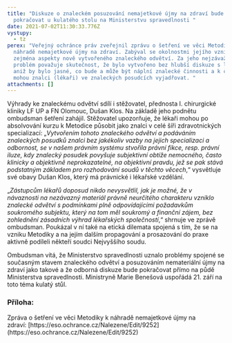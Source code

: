 ```yaml
---
title: "Diskuze o znaleckém posuzování nemajetkové újmy na zdraví bude
  pokračovat u kulatého stolu na Ministerstvu spravedlnosti "
date: 2021-07-02T11:30:33.776Z
vystupy:
  - tz
perex: "Veřejný ochránce práv zveřejnil zprávu o šetření ve věci Metodiky k
  náhradě nemajetkové újmy na zdraví. Zabýval se okolnostmi jejího vzniku a
  zejména aspekty nově vytvořeného znaleckého odvětví. Za jeho nejzávažnější
  problém považuje skutečnost, že bylo vytvořeno bez hlubší diskuze s lékaři a
  aniž by bylo jasné, co bude a může být náplní znalecké činnosti a k čemu se
  mohou znalci (lékaři) ve znaleckých posudcích vyjadřovat. "
attachments: []
---
```

<p>Výhrady ke znaleckému odvětví sdílí i stěžovatel, přednosta I. chirurgické kliniky LF UP a FN Olomouc, Dušan Klos. Na základě jeho podnětu ombudsman šetření zahájil. Stěžovatel upozorňuje, že lékaři mohou po absolvování kurzu k Metodice působit jako znalci v celé šíři zdravotnických specializací: „<em>Vytvořením tohoto znaleckého odvětví a podáváním znaleckých posudků znalci bez jakékoliv vazby na jejich specializaci a odbornost, se v našem právním systému stvořila právní fikce, resp. právní iluze, kdy znalecký posudek povyšuje subjektivní obtíže nemocného, často klinicky a objektivně neprokazatelné, na objektivní pravdu, jež se pak stává podstatným základem pro rozhodování soudů v těchto věcech</em>,“ vysvětluje své obavy Dušan Klos, který má právnické i lékařské vzdělání.</p>
<p>„<em>Zástupcům lékařů doposud nikdo nevysvětlil, jak je možné, že v návaznosti na nezávazný materiál právně neurčitého charakteru vzniklo znalecké odvětví s podmínkami plně odpovídajícími požadavkům soukromého subjektu, který na tom měl soukromý a finanční zájem, bez zohlednění zásadních výhrad lékařských společností</em>,“ shrnuje ve zprávě ombudsman. Poukázal v ní také na etická dilemata spojená s tím, že se na vzniku Metodiky a na jejím dalším propagování a prosazování do praxe aktivně podíleli někteří soudci Nejvyššího soudu.</p>
<p>Ombudsman vítá, že Ministerstvo spravedlnosti uznalo problémy spojené se současným stavem znaleckého odvětví a posuzováním nemateriální újmy na zdraví jako takové a že odborná diskuze bude pokračovat přímo na půdě Ministerstva spravedlnosti. Ministryně Marie Benešová uspořádá 21. září na toto téma kulatý stůl.</p>
<h3 data-tomark-pass="">Příloha:
</h3>Zpráva o šetření ve věci Metodiky k náhradě nemajetkové újmy na zdraví:&nbsp;[https://eso.ochrance.cz/Nalezene/Edit/9252](https://eso.ochrance.cz/Nalezene/Edit/9252)
